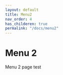 ```yaml
---
layout: default
title: Menu2
nav_order: 4
has_childeren: true
permalink: "/docs/menu2"
---
```


# Menu 2

Menu 2 page test
